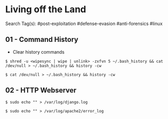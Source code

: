 # Living off the Land

Search Tag(s): #post-exploitation #defense-evasion #anti-forensics #linux

## 01 - Command History

- Clear history commands

```
$ shred -u <wipesync | wipe | unlink> -zxfvn 5 ~/.bash_history && cat /dev/null > ~/.bash_history && history -cw

$ cat /dev/null > ~/.bash_history && history -cw
```

## 02 - HTTP Webserver

`$ sudo echo "" > /var/log/django.log`

`$ sudo echo "" > /var/log/apache2/error_log`